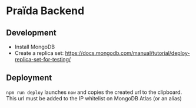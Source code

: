 # Praïda Backend

## Development

- Install MongoDB
- Create a replica set: https://docs.mongodb.com/manual/tutorial/deploy-replica-set-for-testing/

## Deployment

`npm run deploy` launches `now` and copies the created url to the clipboard. This url must be added to the IP whitelist on MongoDB Atlas (or an alias)